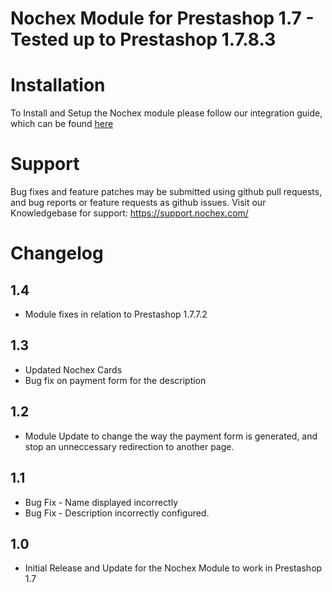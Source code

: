 Nochex Module for Prestashop 1.7 - Tested up to Prestashop 1.7.8.3
============

Installation
============
To Install and Setup the Nochex module please follow our integration guide, which can be found <a href="https://support.nochex.com/kb/faq.php?id=148">here</a>

Support
============
Bug fixes and feature patches may be submitted using github pull requests, and bug reports or feature requests as github issues.
Visit our Knowledgebase for support: https://support.nochex.com/  

Changelog
============

1.4
---------

* Module fixes in relation to Prestashop 1.7.7.2

1.3
----------

* Updated Nochex Cards
* Bug fix on payment form for the description

1.2
----------

* Module Update to change the way the payment form is generated, and stop an unneccessary redirection to another page.

1.1
----------

* Bug Fix - Name displayed incorrectly
* Bug Fix - Description incorrectly configured.

1.0
----------

* Initial Release and Update for the Nochex Module to work in Prestashop 1.7
